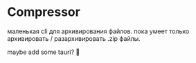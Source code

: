 # Compressor

маленькая cli для архивирования файлов. пока умеет только архивировать / разархивировать .zip файлы.

maybe add some tauri? 🤔
